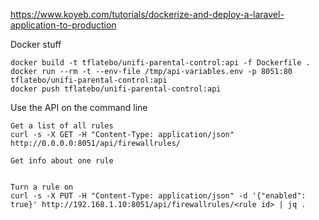 https://www.koyeb.com/tutorials/dockerize-and-deploy-a-laravel-application-to-production

Docker stuff
```
docker build -t tflatebo/unifi-parental-control:api -f Dockerfile .
docker run --rm -t --env-file /tmp/api-variables.env -p 8051:80 tflatebo/unifi-parental-control:api
docker push tflatebo/unifi-parental-control:api
```

Use the API on the command line
```
Get a list of all rules
curl -s -X GET -H "Content-Type: application/json" http://0.0.0.0:8051/api/firewallrules/

Get info about one rule


Turn a rule on
curl -s -X PUT -H "Content-Type: application/json" -d '{"enabled": true}' http://192.168.1.10:8051/api/firewallrules/<rule id> | jq .
```
